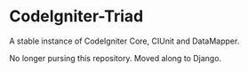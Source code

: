 CodeIgniter-Triad
=================

A stable instance of CodeIgniter Core, CIUnit and DataMapper.

No longer pursing this repository. Moved along to Django.
